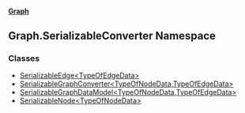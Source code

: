 #### [Graph](./index.md 'index')
## Graph.SerializableConverter Namespace
### Classes
- [SerializableEdge&lt;TypeOfEdgeData&gt;](./Graph-SerializableConverter-SerializableEdge-TypeOfEdgeData-.md 'Graph.SerializableConverter.SerializableEdge&lt;TypeOfEdgeData&gt;')
- [SerializableGraphConverter&lt;TypeOfNodeData,TypeOfEdgeData&gt;](./Graph-SerializableConverter-SerializableGraphConverter-TypeOfNodeData_TypeOfEdgeData-.md 'Graph.SerializableConverter.SerializableGraphConverter&lt;TypeOfNodeData,TypeOfEdgeData&gt;')
- [SerializableGraphDataModel&lt;TypeOfNodeData,TypeOfEdgeData&gt;](./Graph-SerializableConverter-SerializableGraphDataModel-TypeOfNodeData_TypeOfEdgeData-.md 'Graph.SerializableConverter.SerializableGraphDataModel&lt;TypeOfNodeData,TypeOfEdgeData&gt;')
- [SerializableNode&lt;TypeOfNodeData&gt;](./Graph-SerializableConverter-SerializableNode-TypeOfNodeData-.md 'Graph.SerializableConverter.SerializableNode&lt;TypeOfNodeData&gt;')
